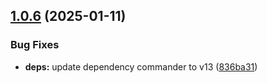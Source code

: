 ## [1.0.6](https://github.com/HiromiShikata/template-typescript-npm-cli/compare/v1.0.5...v1.0.6) (2025-01-11)


### Bug Fixes

* **deps:** update dependency commander to v13 ([836ba31](https://github.com/HiromiShikata/template-typescript-npm-cli/commit/836ba310db09c24a2ecbfaca27ee34577e209d48))
